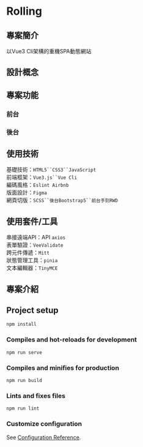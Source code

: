 # Rolling 

## 專案簡介
以Vue3 Cli架構的重機SPA動態網站

## 設計概念

## 專案功能
### 前台
### 後台

## 使用技術
基礎技術：`HTML5``CSS3``JavaScript`  
前端框架：`Vue3.js``Vue Cli`  
編碼風格：`Eslint Airbnb`  
版面設計：`Figma`  
網頁切版：`SCSS``後台Bootstrap5``前台手刻RWD`  


## 使用套件/工具
串接遠端API：API `axios`  
表單驗證：`VeeValidate`  
跨元件傳遞：`Mitt`  
狀態管理工具：`pinia`  
文本編輯器：`TinyMCE`  

## 專案介紹


## Project setup
```
npm install
```

### Compiles and hot-reloads for development
```
npm run serve
```

### Compiles and minifies for production
```
npm run build
```

### Lints and fixes files
```
npm run lint
```

### Customize configuration
See [Configuration Reference](https://cli.vuejs.org/config/).
